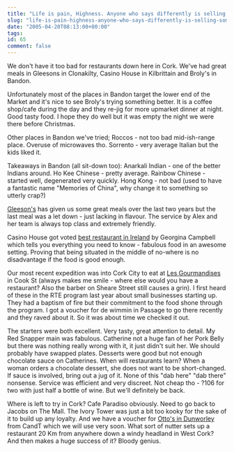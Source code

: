 ```yaml
---
title: "Life is pain, Highness. Anyone who says differently is selling something."
slug: "life-is-pain-highness-anyone-who-says-differently-is-selling-something"
date: "2005-04-20T08:13:00+00:00"
tags:
id: 65
comment: false
---
```


<div style="clear:both;"></div>We don't have it too bad for restaurants down here in Cork. We've had great meals in Gleesons in Clonakilty, Casino House in Kilbrittain and Broly's in Bandon.

Unfortunately most of the places in Bandon target the lower end of the Market and it's nice to see Broly's trying something better. It is a coffee shop/cafe during the day and they re-jig for more upmarket dinner at night. Good tasty food. I hope they do well but it was empty the night we were there before Christmas.

Other places in Bandon we've tried; Roccos - not too bad mid-ish-range place. Overuse of microwaves tho. Sorrento - very average Italian but the kids liked it.

Takeaways in Bandon (all sit-down too): Anarkali Indian - one of the better Indians around. Ho Kee Chinese - pretty average. Rainbow Chinese - started well, degenerated very quickly. Hong Kong - not bad (used to have a fantastic name "Memories of China", why change it to something so utterly crap?)

[Gleeson's](http://www.gleesons.ie/) has given us some great meals over the last two years but the last meal was a let down - just lacking in flavour. The service by Alex and her team is always top class and extremely friendly.

Casino House got voted [best restaurant in Ireland](http://www.ireland-guide.com/awards/2.asp) by Georgina Campbell which tells you everything you need to know - fabulous food in an awesome setting. Proving that being situated in the middle of no-where is no disadvantage if the food is good enough.

Our most recent expedition was into Cork City to eat at [Les Gourmandises](http://www.lesgourmandises.ie/aboutus.htm) in Cook St (always makes me smile - where else would you have a restaurant? Also the barber on Sheare Street still causes a grin). I first heard of these in the RTE program last year about small businesses starting up. They had a baptism of fire but their commitment to the food shone through the program. I got a voucher for de wimmin in Passage to go there recently and they raved about it. So it was about time we checked it out.

The starters were both excellent. Very tasty, great attention to detail. My Red Snapper main was fabulous. Catherine not a huge fan of her Pork Belly but there was nothing really wrong with it, it just didn't suit her. We should probably have swapped plates. Desserts were good but not enough chocolate sauce on Catherines. When will restaurants learn? When a woman orders a chocolate dessert, she does not want to be short-changed. If sauce is involved, bring out a jug of it. None of this "dab here" "dab there" nonsense. Service was efficient and very discreet. Not cheap tho - ?106 for two with just half a bottle of wine. But we'll definitely be back.

Where is left to try in Cork? Cafe Paradiso obviously. Need to go back to Jacobs on The Mall. The Ivory Tower was just a bit too kooky for the sake of it to build up any loyalty. And we have a voucher for [Otto's in Dunworley](http://ottos-creative-catering.com/) from CandT which we will use very soon. What sort of nutter sets up a restaurant 20 Km from anywhere down a windy headland in West Cork? And then makes a huge success of it? Bloody genius.<div style="clear:both; padding-bottom: 0.25em;"></div>
